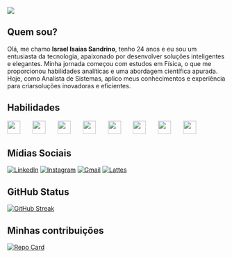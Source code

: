 ![](https://raelsandrini.com/wp-content/uploads/2023/07/nav-logo.png)

## Quem sou?
Olá, me chamo **Israel Isaias Sandrino**, tenho 24 anos e eu sou um entusiasta da tecnologia, apaixonado por desenvolver soluções inteligentes e elegantes. Minha jornada começou com estudos em Física, o que me proporcionou habilidades analíticas e uma abordagem científica apurada. Hoje, como Analista de Sistemas, aplico meus conhecimentos e experiência para criarsoluções inovadoras e eficientes.

## Habilidades

<div>
    <img src="https://cdn.freebiesupply.com/logos/large/2x/figma-1-logo-png-transparent.png" height="30px">
    <img width="20px">
    <img src="https://logodownload.org/wp-content/uploads/2016/10/html5-logo-10.png" height="30px">
    <img width="20px">
    <img src="https://upload.wikimedia.org/wikipedia/commons/thumb/6/62/CSS3_logo.svg/800px-CSS3_logo.svg.png" height="30px">
    <img width="20px">
    <img src="https://upload.wikimedia.org/wikipedia/commons/thumb/6/6a/JavaScript-logo.png/800px-JavaScript-logo.png" height="30px">
    <img width="20px">
    <img src="https://upload.wikimedia.org/wikipedia/commons/thumb/b/b2/Bootstrap_logo.svg/2560px-Bootstrap_logo.svg.png" height="30px">
    <img width="20px">
    <img src="https://camo.githubusercontent.com/20ffa1c9a31e2c991c8b52b0cb7be938de51db4b7a9299658fef28efb0cc845a/68747470733a2f2f63646e2e6a7364656c6976722e6e65742f67682f64657669636f6e732f64657669636f6e2f69636f6e732f6a6176612f6a6176612d6f726967696e616c2e737667" height="30px">
    <img width="20px">
    <img src="https://upload.wikimedia.org/wikipedia/commons/8/87/Sql_data_base_with_logo.png" height="30px">
    <img width="20px">
    <img src="https://upload.wikimedia.org/wikipedia/commons/thumb/a/a1/Grafana_logo.svg/2005px-Grafana_logo.svg.png" height="30px">
</div>

## Mídias Sociais

[![LinkedIn](https://img.shields.io/badge/LinkedIn-000?style=for-the-badge&logo=linkedin&logoColor=0E76A8)](https://www.linkedin.com/in/isandrino/)
[![Instagram](https://img.shields.io/badge/Instagram-000?style=for-the-badge&logo=instagram)](https://www.instagram.com/israelsandrino/)
[![Gmail](https://img.shields.io/badge/Gmail-000?style=for-the-badge&logo=gmail)](mailto:isandrino99@gmail.com)
[![Lattes](https://img.shields.io/badge/Lattes-000?style=for-the-badge&logo=read.cv)](http://lattes.cnpq.br/5372539081598131)

## GitHub Status

[![GitHub Streak](https://streak-stats.demolab.com/?user=IsraelSandrino&theme=material-palenight&background=000&border=30A3DC&dates=FFF)](https://git.io/streak-stats)

## Minhas contribuições
[![Repo Card](https://github-readme-stats.vercel.app/api/pin/?username=IsraelSandrino&repo=dio-lab-open-source&bg_color=000&border_color=30A3DC&show_icons=true&icon_color=c893eb&title_color=30A3DC&text_color=FFF)](https://github.com/IsraelSandrino/dio-lab-open-source)
